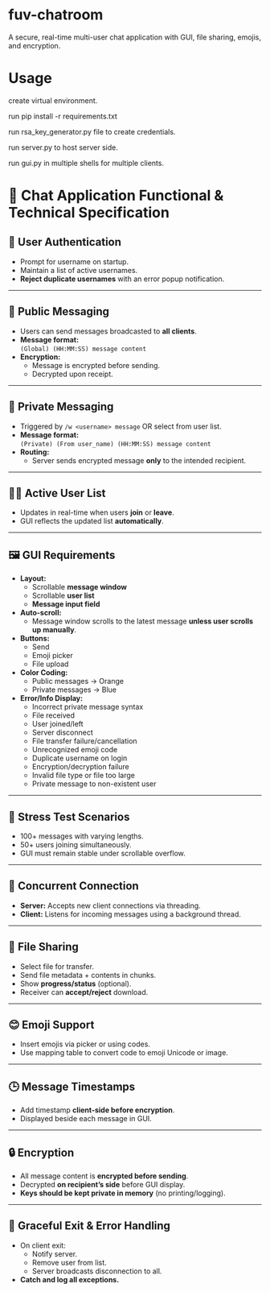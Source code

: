 # fuv-chatroom
A secure, real-time multi-user chat application with GUI, file sharing, emojis, and encryption.

# Usage
create virtual environment. 


run pip install -r requirements.txt


run rsa_key_generator.py file to create credentials.


run server.py to host server side.


run gui.py in multiple shells for multiple clients.

# 🧩 Chat Application Functional & Technical Specification

## 🔐 User Authentication

- Prompt for username on startup.
- Maintain a list of active usernames.
- **Reject duplicate usernames** with an error popup notification.

---

## 💬 Public Messaging

- Users can send messages broadcasted to **all clients**.
- **Message format:**  
  `(Global) (HH:MM:SS) message content`
- **Encryption:**  
  - Message is encrypted before sending.
  - Decrypted upon receipt.

---

## 📩 Private Messaging

- Triggered by `/w <username> message` OR select from user list.
- **Message format:**  
  `(Private) (From user_name) (HH:MM:SS) message content`
- **Routing:**  
  - Server sends encrypted message **only** to the intended recipient.

---

## 🧍‍♂️ Active User List

- Updates in real-time when users **join** or **leave**.
- GUI reflects the updated list **automatically**.

---

## 🖼️ GUI Requirements

- **Layout:**
  - Scrollable **message window**
  - Scrollable **user list**
  - **Message input field**
- **Auto-scroll:**  
  - Message window scrolls to the latest message **unless user scrolls up manually**.
- **Buttons:**
  - Send
  - Emoji picker
  - File upload
- **Color Coding:**
  - Public messages → Orange
  - Private messages → Blue
- **Error/Info Display:**
  - Incorrect private message syntax
  - File received
  - User joined/left
  - Server disconnect
  - File transfer failure/cancellation
  - Unrecognized emoji code
  - Duplicate username on login
  - Encryption/decryption failure
  - Invalid file type or file too large
  - Private message to non-existent user

---

## 🧪 Stress Test Scenarios

- 100+ messages with varying lengths.
- 50+ users joining simultaneously.
- GUI must remain stable under scrollable overflow.

---

## 🔄 Concurrent Connection

- **Server:** Accepts new client connections via threading.
- **Client:** Listens for incoming messages using a background thread.


---

## 📁 File Sharing

- Select file for transfer.
- Send file metadata + contents in chunks.
- Show **progress/status** (optional).
- Receiver can **accept/reject** download.

---

## 😊 Emoji Support

- Insert emojis via picker or using codes.
- Use mapping table to convert code to emoji Unicode or image.

---

## 🕒 Message Timestamps

- Add timestamp **client-side before encryption**.
- Displayed beside each message in GUI.

---

## 🔒 Encryption

- All message content is **encrypted before sending**.
- Decrypted **on recipient’s side** before GUI display.
- **Keys should be kept private in memory** (no printing/logging).

---

## 🚪 Graceful Exit & Error Handling

- On client exit:
  - Notify server.
  - Remove user from list.
  - Server broadcasts disconnection to all.
- **Catch and log all exceptions.**

